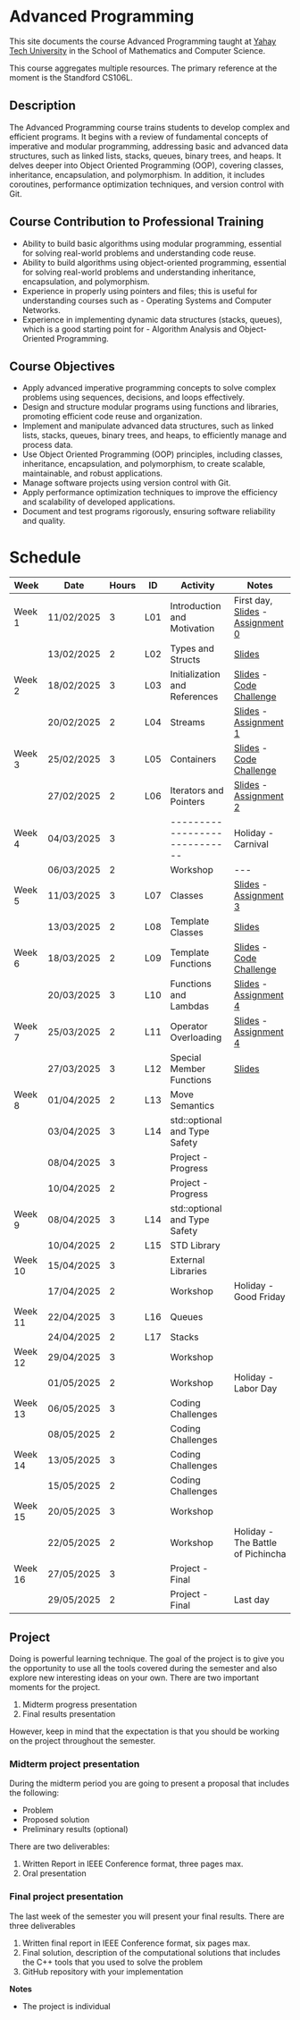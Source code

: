 # Advanced Programming

This site documents the course Advanced Programming taught at [Yahay Tech University](https://yachaytech.edu.ec/) in the School of Mathematics and Computer Science.

This course aggregates multiple resources. The primary reference at the moment is the Standford CS106L.

## Description
The Advanced Programming course trains students to develop complex and efficient programs. It begins with a review of fundamental concepts of imperative and modular programming, addressing basic and advanced data structures, such as linked lists, stacks, queues, binary trees, and heaps.  It delves deeper into Object Oriented Programming (OOP), covering classes, inheritance, encapsulation, and polymorphism. In addition, it includes coroutines, performance optimization techniques, and version control with Git.

## Course Contribution to Professional Training

- Ability to build basic algorithms using modular programming, essential for solving real-world problems and understanding code reuse. 
- Ability to build algorithms using object-oriented programming, essential for solving real-world problems and understanding inheritance, encapsulation, and polymorphism.  
- Experience in properly using pointers and files; this is useful for understanding courses such as - Operating Systems and Computer Networks. 
- Experience in implementing dynamic data structures (stacks, queues), which is a good starting point for - Algorithm Analysis and Object-Oriented Programming.

## Course Objectives

- Apply advanced imperative programming concepts to solve complex problems using sequences, decisions, and loops effectively. 
- Design and structure modular programs using functions and libraries, promoting efficient code reuse and organization. 
- Implement and manipulate advanced data structures, such as linked lists, stacks, queues, binary trees, and heaps, to efficiently manage and process data. 
- Use Object Oriented Programming (OOP) principles, including classes, inheritance, encapsulation, and polymorphism, to create scalable, maintainable, and robust applications. 
- Manage software projects using version control with Git. 
- Apply performance optimization techniques to improve the efficiency and scalability of developed applications. 
- Document and test programs rigorously, ensuring software reliability and quality.

# Schedule

| Week    | Date       | Hours | ID  | Activity                      | Notes                             |
|---------|------------|-------|-----|-------------------------------|-----------------------------------|
| Week 1  | 11/02/2025 |     3 | L01 | Introduction and Motivation   | First day, [Slides][s1] - [Assignment 0][a0]           |
|         | 13/02/2025 |     2 | L02 | Types and Structs             | [Slides][s2]                      |
| Week 2  | 18/02/2025 |     3 | L03 | Initialization and References | [Slides][s3] - [Code Challenge](code_challenge_l03.md) |
|         | 20/02/2025 |     2 | L04 | Streams                       | [Slides][s4] - [Assignment 1][a1] |
| Week 3  | 25/02/2025 |     3 | L05 | Containers                    | [Slides][s5] - [Code Challenge](code_challenge_l05.md) |
|         | 27/02/2025 |     2 | L06 | Iterators and Pointers        | [Slides][s6] - [Assignment 2][a2] |
| Week 4  | 04/03/2025 |     3 |     | ----------------------------- | Holiday - Carnival                |
|         | 06/03/2025 |     2 |     | Workshop                      | ---                               |
| Week 5  | 11/03/2025 |     3 | L07 | Classes                       | [Slides][s7] - [Assignment 3][a3] |
|         | 13/03/2025 |     2 | L08 | Template Classes              | [Slides][s8]                      |
| Week 6  | 18/03/2025 |     2 | L09 | Template Functions            | [Slides][s9] - [Code Challenge](code_challenge_l09.md) |                                  |
|         | 20/03/2025 |     3 | L10 | Functions and Lambdas         | [Slides][s10] - [Assignment 4][a4]|
| Week 7  | 25/03/2025 |     2 | L11 | Operator Overloading          | [Slides][s11] - [Assignment 4][a5]|
|         | 27/03/2025 |     3 | L12 | Special Member Functions      | [Slides][s12]                     |
| Week 8  | 01/04/2025 |     2 | L13 | Move Semantics                |                                   |
|         | 03/04/2025 |     3 | L14 | std::optional and Type Safety |                                   |
|         | 08/04/2025 |     3 |     | Project - Progress            |                                   |
|         | 10/04/2025 |     2 |     | Project - Progress            |                                   |
| Week 9  | 08/04/2025 |     3 | L14 | std::optional and Type Safety |                                   |
|         | 10/04/2025 |     2 | L15 | STD Library                   |                                   |
| Week 10 | 15/04/2025 |     3 |     | External Libraries            |                                   |
|         | 17/04/2025 |     2 |     | Workshop                      | Holiday - Good Friday             |
| Week 11 | 22/04/2025 |     3 | L16 | Queues                        |                                   |
|         | 24/04/2025 |     2 | L17 | Stacks                        |                                   |
| Week 12 | 29/04/2025 |     3 |     | Workshop                      |                                   |
|         | 01/05/2025 |     2 |     | Workshop                      | Holiday - Labor Day               |
| Week 13 | 06/05/2025 |     3 |     | Coding Challenges             |                                   |
|         | 08/05/2025 |     2 |     | Coding Challenges             |                                   |
| Week 14 | 13/05/2025 |     3 |     | Coding Challenges             |                                   |
|         | 15/05/2025 |     2 |     | Coding Challenges             |                                   |
| Week 15 | 20/05/2025 |     3 |     | Workshop                      |                                   |
|         | 22/05/2025 |     2 |     | Workshop                      | Holiday - The Battle of Pichincha |
| Week 16 | 27/05/2025 |     3 |     | Project - Final               |                                   |
|         | 29/05/2025 |     2 |     | Project - Final               | Last day                          |


## Project
Doing is powerful learning technique. The goal of the project is to give you the opportunity to use all the tools covered during the semester and also explore new interesting ideas on your own. There are two important moments for the project.

1. Midterm progress presentation
2. Final results presentation

However, keep in mind that the expectation is that you should be working on the project throughout the semester.

### Midterm project presentation
During the midterm period you are going to present a proposal that includes the following:
- Problem
- Proposed solution
- Preliminary results (optional)

There are two deliverables:
1. Written Report in IEEE Conference format, three pages max.
2. Oral presentation

### Final project presentation
The last week of the semester you will present your final results. There are three deliverables
1. Written final report in IEEE Conference format, six pages max.
2. Final solution, description of the computational solutions that includes the C++ tools that you used to solve the problem
3. GitHub repository with your implementation

**Notes**
- The project is individual


[s1]: https://web.stanford.edu/class/archive/cs/cs106l/cs106l.1254/lectures/2025Winter-01-Welcome.pdf
[a0]: https://github.com/cs106l/cs106l-assignments/tree/main/assign0
[s2]: https://office365stanford-my.sharepoint.com/:p:/g/personal/jtrb_stanford_edu/Ed1_mt4JLOtFv66zgOBO-2UBZiiRbMhlM5w6RHmrHppW_w?e=rvTSKB
[s3]: https://web.stanford.edu/class/archive/cs/cs106l/cs106l.1254/lectures/2025Winter-03-Initialization_&_References.pdf
[a1]: https://github.com/cs106l/cs106l-assignments/tree/main/assign1
[s4]: https://web.stanford.edu/class/archive/cs/cs106l/cs106l.1254/lectures/2025Winter-04-Streams.pdf
[s5]: https://office365stanford-my.sharepoint.com/:p:/g/personal/jtrb_stanford_edu/EYPukKrZDqNJgBx3nEFFRjcBLWH7oq2ZHLcfOC46GvNsqA?e=QxtFuy
[s6]: https://office365stanford-my.sharepoint.com/:p:/g/personal/jtrb_stanford_edu/Ecp3MXo5KIVDgSUzLMpbiBUB39k9KORV6YeT1Kl2pYQ2Cg?rtime=yAVZSr1W3Ug
[a2]: https://github.com/cs106l/cs106l-assignments/tree/main/assign2
[s7]: https://web.stanford.edu/class/archive/cs/cs106l/cs106l.1254/lectures/2025Winter-07-Classes.pdf
[a3]: https://github.com/cs106l/cs106l-assignments/tree/main/assign3
[s8]: https://office365stanford-my.sharepoint.com/:p:/g/personal/jtrb_stanford_edu/EdnWDZUp20hLj3T-MIPfhqABHpYR2zr5BZI3zdAaSv0Qhw?e=kygbcS
[s9]: https://office365stanford-my.sharepoint.com/:p:/g/personal/jtrb_stanford_edu/EYkPoMkxsY5Nli3hf_1ar3UBleNozxFBS2MG_3Nfq0cb0w?e=5g4cA6
[s10]: https://office365stanford-my.sharepoint.com/:p:/g/personal/jtrb_stanford_edu/EbbWt3laHbBLlqPSGG8_3K0ByxKr3XocypNYVaxGddTIJw?e=4vXwPQ
[a4]: https://github.com/cs106l/cs106l-assignments/tree/main/assign4
[s11]: https://web.stanford.edu/class/archive/cs/cs106l/cs106l.1254/lectures/2025Winter-11-Operator_Overloading.pdf
[a5]: https://github.com/cs106l/cs106l-assignments/tree/main/assign5
[s12]: https://web.stanford.edu/class/archive/cs/cs106l/cs106l.1254/lectures/2025Winter-12-Special_Member_Functions.pdf